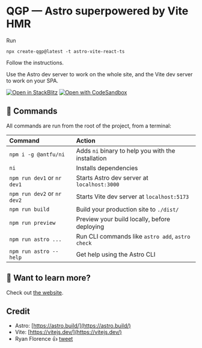 # QGP — Astro superpowered by Vite HMR

Run

    npx create-qgp@latest -t astro-vite-react-ts

Follow the instructions.

Use the Astro dev server to work on the whole site, and the Vite dev server to work on your SPA.

[![Open in StackBlitz](https://developer.stackblitz.com/img/open_in_stackblitz.svg)](https://stackblitz.com/fork/github/JLarky/create-qgp/tree/main/template-astro-vite-react-ts)
[![Open with CodeSandbox](https://assets.codesandbox.io/github/button-edit-lime.svg)](https://codesandbox.io/s/github/JLarky/create-qgp/tree/main/template-astro-vite-react-ts)

## 🧞 Commands

All commands are run from the root of the project, from a terminal:

| Command                     | Action                                             |
| :-------------------------- | :------------------------------------------------- |
| `npm i -g @antfu/ni`        | Adds `ni` binary to help you with the installation |
| `ni`                        | Installs dependencies                              |
| `npm run dev1` or `nr dev1` | Starts Astro dev server at `localhost:3000`        |
| `npm run dev2` or `nr dev2` | Starts Vite dev server at `localhost:5173`         |
| `npm run build`             | Build your production site to `./dist/`            |
| `npm run preview`           | Preview your build locally, before deploying       |
| `npm run astro ...`         | Run CLI commands like `astro add`, `astro check`   |
| `npm run astro --help`      | Get help using the Astro CLI                       |

## 👀 Want to learn more?

Check out [the website](https://qgp.app/).

## Credit

- Astro: [https://astro.build/](https://astro.build/)
- Vite: [https://vitejs.dev/](https://vitejs.dev/)
- Ryan Florence 👍 [tweet](https://twitter.com/JLarky/status/1618286589356171266)
